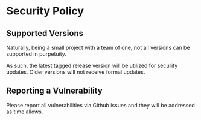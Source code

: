 # Security Policy

## Supported Versions

Naturally, being a small project with a team of one, not all versions can be supported in purpetuity.

As such, the latest tagged release version will be utilized for security updates. Older versions will not receive formal updates.

## Reporting a Vulnerability

Please report all vulnerabilities via Github issues and they will be addressed as time allows.
